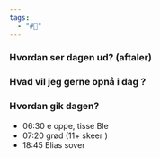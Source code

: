 ```yaml
---
tags:
  - "#📅"
---
```

### Hvordan ser dagen ud? (aftaler)


### Hvad vil jeg gerne opnå i dag ?


### Hvordan gik dagen?
- 06:30 e oppe, tisse Ble 
- 07:20 grød (11+ skeer )
- 18:45 Elias sover 